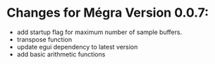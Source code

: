 # Changes for Mégra Version 0.0.7:
* add startup flag for maximum number of sample buffers.
* transpose function
* update egui dependency to latest version
* add basic arithmetic functions
